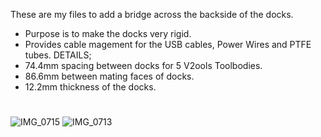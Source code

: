 These are my files to add a bridge across the backside of the docks. 
* Purpose is to make the docks very rigid.
* Provides cable magement for the USB cables, Power Wires and PTFE tubes.
DETAILS;
* 74.4mm spacing between docks for 5 V2ools Toolbodies.
* 86.6mm between mating faces of docks.
* 12.2mm thickness of the docks.
#
![IMG_0715](https://github.com/user-attachments/assets/416259f1-91bc-4036-86aa-7ba3453e937f)
![IMG_0713](https://github.com/user-attachments/assets/92468f81-3e80-41f7-8e7e-55a0418df5d4)
